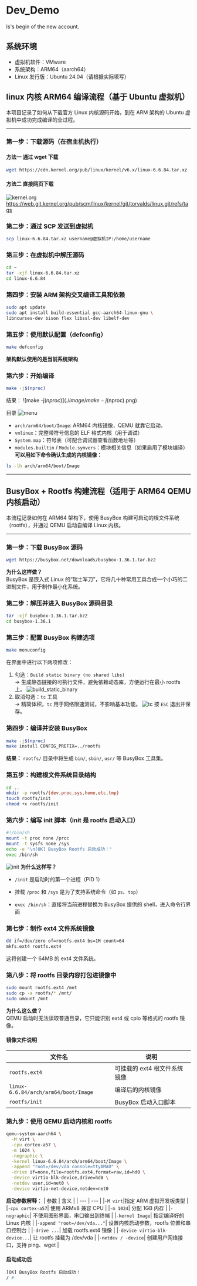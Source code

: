 # Dev_Demo
Is's begin of the new account.
## 系统环境

- 虚拟机软件：VMware
- 系统架构：ARM64（aarch64）
- Linux 发行版：Ubuntu 24.04（请根据实际填写）

## linux 内核 ARM64 编译流程（基于 Ubuntu 虚拟机）
本项目记录了如何从下载官方 Linux 内核源码开始，到在 ARM 架构的 Ubuntu 虚拟机中成功完成编译的全过程。

---

###  第一步：下载源码（在宿主机执行）
#### 方法一 通过 wget 下载
```bash
wget https://cdn.kernel.org/pub/linux/kernel/v6.x/linux-6.6.84.tar.xz
```
#### 方法二 直接网页下载
![kernel.org](./image/kernel.org.png)
https://web.git.kernel.org/pub/scm/linux/kernel/git/torvalds/linux.git/refs/tags
###  第二步：通过 SCP 发送到虚拟机
```bash
scp linux-6.6.84.tar.xz username@虚拟机IP:/home/username
```

### 第三步：在虚拟机中解压源码
```bash
cd ~
tar -xjf linux-6.6.84.tar.xz
cd linux-6.6.84
```

### 第四步：安装 ARM 架构交叉编译工具和依赖
```bash
sudo apt update
sudo apt install build-essential gcc-aarch64-linux-gnu \
libncurses-dev bison flex libssl-dev libelf-dev
```
### 第五步：使用默认配置（defconfig）
```bash
make defconfig
```
**架构默认使用的是当前系统架构**
### 第六步：开始编译
```bash
make -j$(nproc)
```
结果：
![make -j$(nproc)](./image/make-j$(nproc).png)

目录
![menu](./image/menu.png)
- `arch/arm64/boot/Image`: ARM64 内核镜像，QEMU 就靠它启动。
- `vmlinux`：完整带符号信息的 ELF 格式内核（用于调试）
- `System.map`：符号表（可配合调试器查看函数地址等）
- `modules.builtin` / `Module.symvers`：模块相关信息（如果启用了模块编译）
**可以用如下命令确认生成的内核镜像：**
```bash
ls -lh arch/arm64/boot/Image
```

---

## BusyBox + Rootfs 构建流程（适用于 ARM64 QEMU 内核启动）

本流程记录如何在 ARM64 架构下，使用 BusyBox 构建可启动的根文件系统（rootfs），并通过 QEMU 启动自编译 Linux 内核。

---

### 第一步：下载 BusyBox 源码

```bash
wget https://busybox.net/downloads/busybox-1.36.1.tar.bz2
```

**为什么这样做？**  
BusyBox 是嵌入式 Linux 的“瑞士军刀”，它将几十种常用工具合成一个小巧的二进制文件，用于制作最小化系统。

### 第二步：解压并进入 BusyBox 源码目录
```bash
tar -xjf busybox-1.36.1.tar.bz2
cd busybox-1.36.1
```

### 第三步：配置 BusyBox 构建选项

```bash
make menuconfig
```
在界面中进行以下两项修改：

1. 勾选：`Build static binary (no shared libs)`  
    → 生成静态链接的可执行文件，避免依赖动态库，方便运行在最小 rootfs 上。
    ![build_static_binary](./image/build_static_binary.png)
2. 取消勾选：`tc` 工具  
    → 精简体积，`tc` 用于网络限速测试，不影响基本功能。
    ![tc](./image/tc.png)
按 `ESC` 退出并保存。

### 第四步：编译并安装 BusyBox
```bash
make -j$(nproc)
make install CONFIG_PREFIX=../rootfs
```
**结果：** `rootfs/` 目录中将生成 `bin/`, `sbin/`, `usr/` 等 BusyBox 工具集。

### 第五步：构建根文件系统目录结构
```bash
cd ..
mkdir -p rootfs/{dev,proc,sys,home,etc,tmp}
touch rootfs/init
chmod +x rootfs/init
```

### 第六步：编写 init 脚本（init 是 rootfs 启动入口）
```sh
#!/bin/sh
mount -t proc none /proc
mount -t sysfs none /sys
echo -e "\n[OK] BusyBox Rootfs 启动成功！"
exec /bin/sh
```
![init](./image/init.png)
**为什么这样写？**

- `/init` 是启动时的第一个进程（PID 1）
    
- 挂载 `/proc` 和 `/sys` 是为了支持系统命令（如 `ps`、`top`）
    
- `exec /bin/sh`：直接将当前进程替换为 BusyBox 提供的 shell，进入命令行界面

### 第七步：制作 ext4 文件系统镜像
```bash
dd if=/dev/zero of=rootfs.ext4 bs=1M count=64
mkfs.ext4 rootfs.ext4
```
这将创建一个 64MB 的 ext4 文件系统。

### 第八步：将 rootfs 目录内容打包进镜像中
```bash
sudo mount rootfs.ext4 /mnt
sudo cp -a rootfs/* /mnt/
sudo umount /mnt
```
**为什么这么做？**  
QEMU 启动时无法读取普通目录，它只能识别 ext4 或 cpio 等格式的 rootfs 镜像。
#### 镜像文件说明

|文件名|说明|
|---|---|
|`rootfs.ext4`|可挂载的 ext4 根文件系统镜像|
|`linux-6.6.84/arch/arm64/boot/Image`|编译后的内核镜像|
|`rootfs/init`|BusyBox 启动入口脚本|

### 第九步：使用 QEMU 启动内核和 rootfs
```bash
qemu-system-aarch64 \
  -M virt \
  -cpu cortex-a57 \
  -m 1024 \
  -nographic \
  -kernel linux-6.6.84/arch/arm64/boot/Image \
  -append "root=/dev/vda console=ttyAMA0" \
  -drive if=none,file=rootfs.ext4,format=raw,id=hd0 \
  -device virtio-blk-device,drive=hd0 \
  -netdev user,id=net0 \
  -device virtio-net-device,netdev=net0
```
**启动参数解释：**
| 参数 | 含义 |
| --- | --- |
|`-M virt`|指定 ARM 虚拟开发板类型 |
|`-cpu cortex-a57`|	使用 ARMv8 兼容 CPU |
|`-m 1024`|	分配 1GB 内存 |
|`-nographic`|	不使用图形界面，串口输出到终端 |
|`-kernel Image`| 指定编译好的 Linux 内核 |
|`-append "root=/dev/vda..."`|	设置内核启动参数，rootfs 位置和串口控制台 |
|`-drive ...`| 加载 rootfs.ext4 镜像 |
|`-device virtio-blk-device...`| 让 rootfs 挂载为 /dev/vda |
|`-netdev / -device`| 创建用户网络接口，支持 ping、wget |

#### 启动成功后 
```bash
[OK] BusyBox Rootfs 启动成功！
/ #
```
